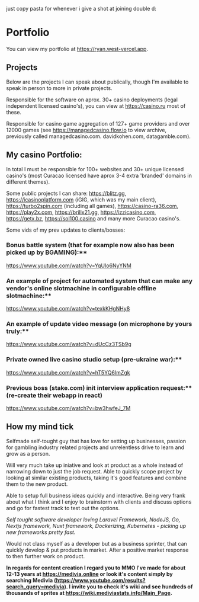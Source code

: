 just copy pasta for whenever i give a shot at joining double d:





# Portfolio
You can view my portfolio at https://ryan.west-vercel.app.

## Projects
Below are the projects I can speak about publically, though I'm available to speak in person to more in private projects.

Responsible for the software on aprox. 30+ casino deployments (legal independent licensed casino's), you can view at https://casino.ru most of these.

Responsible for casino game aggregation of 127+ game providers and over 12000 games (see https://managedcasino.flow.io to view archive, previously called managedcasino.com. davidkohen.com, datagamble.com).

## My casino Portfolio:
In total I must be responsible for 100+ websites and 30+ unique licensed casino's (most Curacao licensed have aprox 3-4 extra 'branded' domains in different themes).

Some public projects I can share: https://blitz.gg, https://icasinoplatform.com (iGIG, which was my main client), https://turbo2spin.com (including all games), https://casino-ra36.com, https://play2x.com,  https://brillx21.gg, https://izzicasino.com, https://getx.bz, https://sol100.casino and many more Curacao casino's.

Some vids of my prev updates to clients/bosses:

### Bonus battle system (that for example now also has been picked up by BGAMING):**

https://www.youtube.com/watch?v=YqUIo6NyYNM

### An example of project for automated system that can make any vendor's online slotmachine in configurable offline slotmachine:**

https://www.youtube.com/watch?v=texkKHgNHy8

### An example of update video message (on microphone by yours truly:**

https://www.youtube.com/watch?v=dUcCz3TSb9g

### Private owned live casino studio setup (pre-ukraine war):**

https://www.youtube.com/watch?v=hT5YQ6ImZgk

### Previous boss (stake.com) init interview application request:** (re-create their webapp in react)

https://www.youtube.com/watch?v=bw3hwfeJ_7M

## How my mind tick
Selfmade self-tought guy that has love for setting up businesses, passion for gambling industry related projects and unrelentless drive to learn and grow as a person.

Will very much take up iniative and look at product as a whole instead of narrowing down to just the job request. Able to quickly scope project by looking at similar existing products, taking it's good features and combine them to the new product.

Able to setup full business ideas quickly and interactive. Being very frank about what I think and I enjoy to brainstorm with clients and discuss options and go for fastest track to test out the options.

*Self tought software developer loving Laravel Framework, NodeJS, Go, Nextjs framework, Nuxt framework, Dockerizing, Kubernetes - picking up new frameworks pretty fast.*

Would not class myself as a developer but as a business sprinter, that can quickly develop & put products in market. After a positive market response to then further work on product.

**In regards for content creation I regard you to MMO I've made for about 12-13 years at https://medivia.online or look it's content simply by searching Medivia (https://www.youtube.com/results?search_query=medivia). I invite you to check it's wiki and see hundreds of thousands of sprites at https://wiki.mediviastats.info/Main_Page.**
